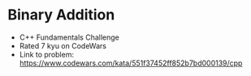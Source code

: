 # Binary Addition

* C++ Fundamentals Challenge
* Rated 7 kyu on CodeWars
* Link to problem: https://www.codewars.com/kata/551f37452ff852b7bd000139/cpp